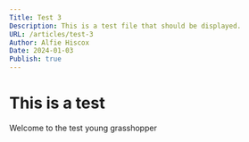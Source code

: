 ```yaml
---
Title: Test 3
Description: This is a test file that should be displayed.
URL: /articles/test-3
Author: Alfie Hiscox
Date: 2024-01-03
Publish: true
---
```


# This is a test

Welcome to the test young grasshopper
